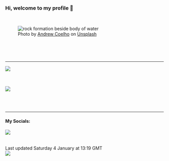 <h3>Hi, welcome to my profile 👋</h3>

<br />
<figure>
  <img
    src="https://images.unsplash.com/photo-1447957781261-96a39620d6d4?crop=entropy&cs=tinysrgb&fit=max&fm=jpg&ixid=M3wyNzQ3MDB8MHwxfHJhbmRvbXx8fHx8fHx8fDE3MzU5OTM3MDl8&ixlib=rb-4.0.3&q=80&w=1080&auto=format"
    alt="rock formation beside body of water" 
  />
  <figcaption>Photo by <a
    href="https://unsplash.com/@andrewcoelho?utm_source=Profile%20readme&utm_medium=referral">Andrew Coelho</a> on <a
    href="https://unsplash.com/?utm_source=Profile%20readme&utm_medium=referral">Unsplash</a></figcaption>
</figure>




  <br /><br /><br />

<hr />
<img
  src="https://github-readme-stats.vercel.app/api?username=shanelucy&show_icons=true&theme=calm"
/>
<br /><br /><br />

<img 
  src="https://github-readme-stats.vercel.app/api/top-langs/?username=shanelucy&theme=calm"
/>
<br /><br /><br /><br />
<hr />
<h4>My Socials:</h4>
<a href="https://uk.linkedin.com/in/shane-lucy-4735b616a">
  <img
    src="https://img.shields.io/badge/linkedin%20-%230077B5.svg?&style=for-the-badge&logo=linkedin&logoColor=white"
  />
</a>
<br /><br /><br />
Last updated Saturday 4 January at 13:19 GMT
<br />
<img
  src="https://github.com/ShaneLucy/ShaneLucy/workflows/README%20build/badge.svg"
/>

